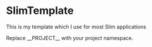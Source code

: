 # SlimTemplate

This is my template which I use for most Slim applications

Replace \_\_PROJECT\_\_ with your project namespace.
